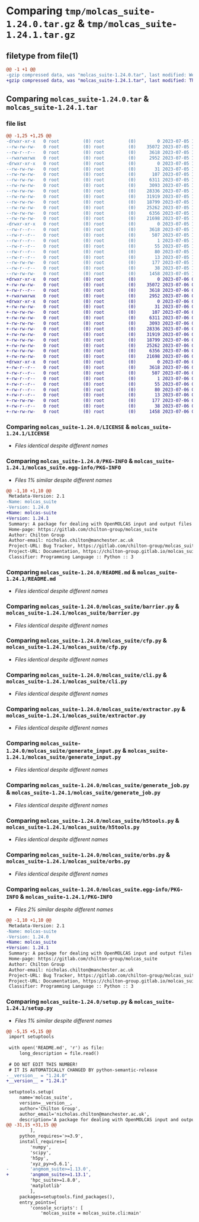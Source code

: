 # Comparing `tmp/molcas_suite-1.24.0.tar.gz` & `tmp/molcas_suite-1.24.1.tar.gz`

## filetype from file(1)

```diff
@@ -1 +1 @@
-gzip compressed data, was "molcas_suite-1.24.0.tar", last modified: Wed Jul  5 13:06:05 2023, max compression
+gzip compressed data, was "molcas_suite-1.24.1.tar", last modified: Thu Jul  6 08:40:29 2023, max compression
```

## Comparing `molcas_suite-1.24.0.tar` & `molcas_suite-1.24.1.tar`

### file list

```diff
@@ -1,25 +1,25 @@
-drwxr-xr-x   0 root         (0) root         (0)        0 2023-07-05 13:06:05.721520 molcas_suite-1.24.0/
--rw-rw-rw-   0 root         (0) root         (0)    35072 2023-07-05 13:05:42.000000 molcas_suite-1.24.0/LICENSE
--rw-r--r--   0 root         (0) root         (0)     3618 2023-07-05 13:06:05.721520 molcas_suite-1.24.0/PKG-INFO
--rwxrwxrwx   0 root         (0) root         (0)     2952 2023-07-05 13:05:42.000000 molcas_suite-1.24.0/README.md
-drwxr-xr-x   0 root         (0) root         (0)        0 2023-07-05 13:06:05.719520 molcas_suite-1.24.0/molcas_suite/
--rw-rw-rw-   0 root         (0) root         (0)       31 2023-07-05 13:05:42.000000 molcas_suite-1.24.0/molcas_suite/__init__.py
--rw-rw-rw-   0 root         (0) root         (0)      107 2023-07-05 13:05:59.000000 molcas_suite-1.24.0/molcas_suite/__version__.py
--rw-rw-rw-   0 root         (0) root         (0)     6311 2023-07-05 13:05:42.000000 molcas_suite-1.24.0/molcas_suite/barrier.py
--rw-rw-rw-   0 root         (0) root         (0)     3093 2023-07-05 13:05:42.000000 molcas_suite-1.24.0/molcas_suite/cfp.py
--rw-rw-rw-   0 root         (0) root         (0)    28336 2023-07-05 13:05:42.000000 molcas_suite-1.24.0/molcas_suite/cli.py
--rw-rw-rw-   0 root         (0) root         (0)    31919 2023-07-05 13:05:42.000000 molcas_suite-1.24.0/molcas_suite/extractor.py
--rw-rw-rw-   0 root         (0) root         (0)    18799 2023-07-05 13:05:42.000000 molcas_suite-1.24.0/molcas_suite/generate_input.py
--rw-rw-rw-   0 root         (0) root         (0)    25262 2023-07-05 13:05:42.000000 molcas_suite-1.24.0/molcas_suite/generate_job.py
--rw-rw-rw-   0 root         (0) root         (0)     6356 2023-07-05 13:05:42.000000 molcas_suite-1.24.0/molcas_suite/h5tools.py
--rw-rw-rw-   0 root         (0) root         (0)    21698 2023-07-05 13:05:42.000000 molcas_suite-1.24.0/molcas_suite/orbs.py
-drwxr-xr-x   0 root         (0) root         (0)        0 2023-07-05 13:06:05.721520 molcas_suite-1.24.0/molcas_suite.egg-info/
--rw-r--r--   0 root         (0) root         (0)     3618 2023-07-05 13:06:05.000000 molcas_suite-1.24.0/molcas_suite.egg-info/PKG-INFO
--rw-r--r--   0 root         (0) root         (0)      507 2023-07-05 13:06:05.000000 molcas_suite-1.24.0/molcas_suite.egg-info/SOURCES.txt
--rw-r--r--   0 root         (0) root         (0)        1 2023-07-05 13:06:05.000000 molcas_suite-1.24.0/molcas_suite.egg-info/dependency_links.txt
--rw-r--r--   0 root         (0) root         (0)       55 2023-07-05 13:06:05.000000 molcas_suite-1.24.0/molcas_suite.egg-info/entry_points.txt
--rw-r--r--   0 root         (0) root         (0)       80 2023-07-05 13:06:05.000000 molcas_suite-1.24.0/molcas_suite.egg-info/requires.txt
--rw-r--r--   0 root         (0) root         (0)       13 2023-07-05 13:06:05.000000 molcas_suite-1.24.0/molcas_suite.egg-info/top_level.txt
--rw-rw-rw-   0 root         (0) root         (0)      177 2023-07-05 13:05:42.000000 molcas_suite-1.24.0/pyproject.toml
--rw-r--r--   0 root         (0) root         (0)       38 2023-07-05 13:06:05.721520 molcas_suite-1.24.0/setup.cfg
--rw-rw-rw-   0 root         (0) root         (0)     1458 2023-07-05 13:05:59.000000 molcas_suite-1.24.0/setup.py
+drwxr-xr-x   0 root         (0) root         (0)        0 2023-07-06 08:40:29.601597 molcas_suite-1.24.1/
+-rw-rw-rw-   0 root         (0) root         (0)    35072 2023-07-06 08:40:15.000000 molcas_suite-1.24.1/LICENSE
+-rw-r--r--   0 root         (0) root         (0)     3618 2023-07-06 08:40:29.601597 molcas_suite-1.24.1/PKG-INFO
+-rwxrwxrwx   0 root         (0) root         (0)     2952 2023-07-06 08:40:15.000000 molcas_suite-1.24.1/README.md
+drwxr-xr-x   0 root         (0) root         (0)        0 2023-07-06 08:40:29.599597 molcas_suite-1.24.1/molcas_suite/
+-rw-rw-rw-   0 root         (0) root         (0)       31 2023-07-06 08:40:15.000000 molcas_suite-1.24.1/molcas_suite/__init__.py
+-rw-rw-rw-   0 root         (0) root         (0)      107 2023-07-06 08:40:27.000000 molcas_suite-1.24.1/molcas_suite/__version__.py
+-rw-rw-rw-   0 root         (0) root         (0)     6311 2023-07-06 08:40:15.000000 molcas_suite-1.24.1/molcas_suite/barrier.py
+-rw-rw-rw-   0 root         (0) root         (0)     3093 2023-07-06 08:40:15.000000 molcas_suite-1.24.1/molcas_suite/cfp.py
+-rw-rw-rw-   0 root         (0) root         (0)    28336 2023-07-06 08:40:15.000000 molcas_suite-1.24.1/molcas_suite/cli.py
+-rw-rw-rw-   0 root         (0) root         (0)    31919 2023-07-06 08:40:15.000000 molcas_suite-1.24.1/molcas_suite/extractor.py
+-rw-rw-rw-   0 root         (0) root         (0)    18799 2023-07-06 08:40:15.000000 molcas_suite-1.24.1/molcas_suite/generate_input.py
+-rw-rw-rw-   0 root         (0) root         (0)    25262 2023-07-06 08:40:15.000000 molcas_suite-1.24.1/molcas_suite/generate_job.py
+-rw-rw-rw-   0 root         (0) root         (0)     6356 2023-07-06 08:40:15.000000 molcas_suite-1.24.1/molcas_suite/h5tools.py
+-rw-rw-rw-   0 root         (0) root         (0)    21698 2023-07-06 08:40:15.000000 molcas_suite-1.24.1/molcas_suite/orbs.py
+drwxr-xr-x   0 root         (0) root         (0)        0 2023-07-06 08:40:29.601597 molcas_suite-1.24.1/molcas_suite.egg-info/
+-rw-r--r--   0 root         (0) root         (0)     3618 2023-07-06 08:40:29.000000 molcas_suite-1.24.1/molcas_suite.egg-info/PKG-INFO
+-rw-r--r--   0 root         (0) root         (0)      507 2023-07-06 08:40:29.000000 molcas_suite-1.24.1/molcas_suite.egg-info/SOURCES.txt
+-rw-r--r--   0 root         (0) root         (0)        1 2023-07-06 08:40:29.000000 molcas_suite-1.24.1/molcas_suite.egg-info/dependency_links.txt
+-rw-r--r--   0 root         (0) root         (0)       55 2023-07-06 08:40:29.000000 molcas_suite-1.24.1/molcas_suite.egg-info/entry_points.txt
+-rw-r--r--   0 root         (0) root         (0)       80 2023-07-06 08:40:29.000000 molcas_suite-1.24.1/molcas_suite.egg-info/requires.txt
+-rw-r--r--   0 root         (0) root         (0)       13 2023-07-06 08:40:29.000000 molcas_suite-1.24.1/molcas_suite.egg-info/top_level.txt
+-rw-rw-rw-   0 root         (0) root         (0)      177 2023-07-06 08:40:15.000000 molcas_suite-1.24.1/pyproject.toml
+-rw-r--r--   0 root         (0) root         (0)       38 2023-07-06 08:40:29.601597 molcas_suite-1.24.1/setup.cfg
+-rw-rw-rw-   0 root         (0) root         (0)     1458 2023-07-06 08:40:27.000000 molcas_suite-1.24.1/setup.py
```

### Comparing `molcas_suite-1.24.0/LICENSE` & `molcas_suite-1.24.1/LICENSE`

 * *Files identical despite different names*

### Comparing `molcas_suite-1.24.0/PKG-INFO` & `molcas_suite-1.24.1/molcas_suite.egg-info/PKG-INFO`

 * *Files 1% similar despite different names*

```diff
@@ -1,10 +1,10 @@
 Metadata-Version: 2.1
-Name: molcas_suite
-Version: 1.24.0
+Name: molcas-suite
+Version: 1.24.1
 Summary: A package for dealing with OpenMOLCAS input and output files
 Home-page: https://gitlab.com/chilton-group/molcas_suite
 Author: Chilton Group
 Author-email: nicholas.chilton@manchester.ac.uk
 Project-URL: Bug Tracker, https://gitlab.com/chilton-group/molcas_suite/-/issues
 Project-URL: Documentation, https://chilton-group.gitlab.io/molcas_suite
 Classifier: Programming Language :: Python :: 3
```

### Comparing `molcas_suite-1.24.0/README.md` & `molcas_suite-1.24.1/README.md`

 * *Files identical despite different names*

### Comparing `molcas_suite-1.24.0/molcas_suite/barrier.py` & `molcas_suite-1.24.1/molcas_suite/barrier.py`

 * *Files identical despite different names*

### Comparing `molcas_suite-1.24.0/molcas_suite/cfp.py` & `molcas_suite-1.24.1/molcas_suite/cfp.py`

 * *Files identical despite different names*

### Comparing `molcas_suite-1.24.0/molcas_suite/cli.py` & `molcas_suite-1.24.1/molcas_suite/cli.py`

 * *Files identical despite different names*

### Comparing `molcas_suite-1.24.0/molcas_suite/extractor.py` & `molcas_suite-1.24.1/molcas_suite/extractor.py`

 * *Files identical despite different names*

### Comparing `molcas_suite-1.24.0/molcas_suite/generate_input.py` & `molcas_suite-1.24.1/molcas_suite/generate_input.py`

 * *Files identical despite different names*

### Comparing `molcas_suite-1.24.0/molcas_suite/generate_job.py` & `molcas_suite-1.24.1/molcas_suite/generate_job.py`

 * *Files identical despite different names*

### Comparing `molcas_suite-1.24.0/molcas_suite/h5tools.py` & `molcas_suite-1.24.1/molcas_suite/h5tools.py`

 * *Files identical despite different names*

### Comparing `molcas_suite-1.24.0/molcas_suite/orbs.py` & `molcas_suite-1.24.1/molcas_suite/orbs.py`

 * *Files identical despite different names*

### Comparing `molcas_suite-1.24.0/molcas_suite.egg-info/PKG-INFO` & `molcas_suite-1.24.1/PKG-INFO`

 * *Files 2% similar despite different names*

```diff
@@ -1,10 +1,10 @@
 Metadata-Version: 2.1
-Name: molcas-suite
-Version: 1.24.0
+Name: molcas_suite
+Version: 1.24.1
 Summary: A package for dealing with OpenMOLCAS input and output files
 Home-page: https://gitlab.com/chilton-group/molcas_suite
 Author: Chilton Group
 Author-email: nicholas.chilton@manchester.ac.uk
 Project-URL: Bug Tracker, https://gitlab.com/chilton-group/molcas_suite/-/issues
 Project-URL: Documentation, https://chilton-group.gitlab.io/molcas_suite
 Classifier: Programming Language :: Python :: 3
```

### Comparing `molcas_suite-1.24.0/setup.py` & `molcas_suite-1.24.1/setup.py`

 * *Files 1% similar despite different names*

```diff
@@ -5,15 +5,15 @@
 import setuptools
 
 with open('README.md', 'r') as file:
     long_description = file.read()
 
 # DO NOT EDIT THIS NUMBER!
 # IT IS AUTOMATICALLY CHANGED BY python-semantic-release
-__version__ = "1.24.0"
+__version__ = "1.24.1"
 
 setuptools.setup(
     name='molcas_suite',
     version=__version__,
     author='Chilton Group',
     author_email='nicholas.chilton@manchester.ac.uk',
     description='A package for dealing with OpenMOLCAS input and output files',
@@ -31,15 +31,15 @@
         ],
     python_requires='>=3.9',
     install_requires=[
         'numpy',
         'scipy',
         'h5py',
         'xyz_py>=5.6.1',
-        'angmom_suite>=1.13.0',
+        'angmom_suite>=1.13.1',
         'hpc_suite>=1.8.0',
         'matplotlib'
         ],
     packages=setuptools.find_packages(),
     entry_points={
         'console_scripts': [
             'molcas_suite = molcas_suite.cli:main'
```

